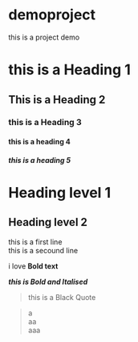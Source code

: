# demoproject
this is a project demo
# this is a Heading 1
## This is a Heading 2
### this is a Heading 3
#### this is a heading 4
##### this is a heading 5

Heading level 1
=======================
Heading level 2
----------------------


this is a first line   
this is a secound line 

i love **Bold text**

***this is Bold and Italised***

> this is a Black Quote

>a  
>aa   
>aaa   

